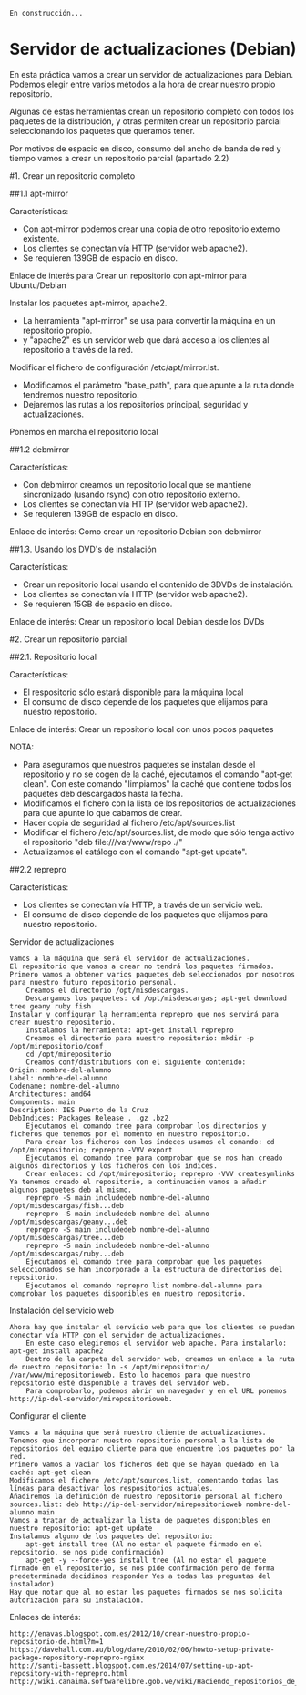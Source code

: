 ```
En construcción...
```

# Servidor de actualizaciones (Debian)

En esta práctica vamos a crear un servidor de actualizaciones para Debian. 
Podemos elegir entre varios métodos a la hora de crear nuestro propio repositorio.

Algunas de estas herramientas crean un repositorio completo con todos 
los paquetes de la distribución, y otras permiten crear un repositorio parcial 
seleccionando los paquetes que queramos tener.

Por motivos de espacio en disco, consumo del ancho de banda de red y 
tiempo vamos a crear un repositorio parcial (apartado 2.2)

#1. Crear un repositorio completo

##1.1 apt-mirror

Características:
* Con apt-mirror podemos crear una copia de otro repositorio externo existente.
* Los clientes se conectan vía HTTP (servidor web apache2).
* Se requieren 139GB de espacio en disco.

Enlace de interés para Crear un repositorio con apt-mirror para Ubuntu/Debian

Instalar los paquetes apt-mirror, apache2.

* La herramienta "apt-mirror" se usa para convertir la máquina en un repositorio propio.
* y "apache2" es un servidor web que dará acceso a los clientes al repositorio a través de la red.

Modificar el fichero de configuración /etc/apt/mirror.lst.

* Modificamos el parámetro "base_path", para que apunte a la ruta donde tendremos nuestro repositorio.
* Dejaremos las rutas a los repositorios principal, seguridad y actualizaciones.

Ponemos en marcha el repositorio local

##1.2 debmirror

Características:
* Con debmirror creamos un repositorio local que se mantiene sincronizado (usando rsync) con otro repositorio externo.
* Los clientes se conectan vía HTTP (servidor web apache2).
* Se requieren 139GB de espacio en disco.

Enlace de interés: Como crear un repositorio Debian con debmirror

##1.3. Usando los DVD's de instalación

Características:
* Crear un repositorio local usando el contenido de 3DVDs de instalación.
* Los clientes se conectan vía HTTP (servidor web apache2).
* Se requieren 15GB de espacio en disco.

Enlace de interés: Crear un repositorio local Debian desde los DVDs

#2. Crear un repositorio parcial

##2.1. Repositorio local

Características:
* El respositorio sólo estará disponible para la máquina local
* El consumo de disco depende de los paquetes que elijamos para nuestro repositorio.

Enlace de interés: Crear un repositorio local con unos pocos paquetes

NOTA:
* Para asegurarnos que nuestros paquetes se instalan desde el repositorio 
y no se cogen de la caché, ejecutamos el comando "apt-get clean". 
Con este comando "limpiamos" la caché que contiene todos los paquetes deb 
descargados hasta la fecha.
* Modificamos el fichero con la lista de los repositorios de actualizaciones 
para que apunte lo que cabamos de crear.
* Hacer copia de seguridad al fichero /etc/apt/sources.list
* Modificar el fichero /etc/apt/sources.list, de modo que sólo tenga activo 
el repositorio "deb file:///var/www/repo ./"
* Actualizamos el catálogo con el comando "apt-get update".

##2.2 reprepro

Características:
* Los clientes se conectan vía HTTP, a través de un servicio web.
* El consumo de disco depende de los paquetes que elijamos para nuestro repositorio.

Servidor de actualizaciones

    Vamos a la máquina que será el servidor de actualizaciones.
    El repositorio que vamos a crear no tendrá los paquetes firmados.
    Primero vamos a obtener varios paquetes deb seleccionados por nosotros para nuestro futuro repositorio personal.
        Creamos el directorio /opt/misdescargas.
        Descargamos los paquetes: cd /opt/misdescargas; apt-get download tree geany ruby fish
    Instalar y configurar la herramienta reprepro que nos servirá para crear nuestro repositorio.
        Instalamos la herramienta: apt-get install reprepro
        Creamos el directorio para nuestro repositorio: mkdir -p /opt/mirepositorio/conf
        cd /opt/mirepositorio
        Creamos conf/distributions con el siguiente contenido:
    Origin: nombre-del-alumno
    Label: nombre-del-alumno
    Codename: nombre-del-alumno
    Architectures: amd64
    Components: main
    Description: IES Puerto de la Cruz
    DebIndices: Packages Release . .gz .bz2
        Ejecutamos el comando tree para comprobar los directorios y ficheros que tenemos por el momento en nuestro repositorio.
        Para crear los ficheros con los índeces usamos el comando: cd /opt/mirepositorio; reprepro -VVV export
        Ejecutamos el comando tree para comprobar que se nos han creado algunos directorios y los ficheros con los índices.
        Crear enlaces: cd /opt/mirepositorio; reprepro -VVV createsymlinks
    Ya tenemos creado el repositorio, a continuación vamos a añadir algunos paquetes deb al mismo.
        reprepro -S main includedeb nombre-del-alumno /opt/misdescargas/fish...deb
        reprepro -S main includedeb nombre-del-alumno /opt/misdescargas/geany...deb
        reprepro -S main includedeb nombre-del-alumno /opt/misdescargas/tree...deb
        reprepro -S main includedeb nombre-del-alumno /opt/misdescargas/ruby...deb
        Ejecutamos el comando tree para comprobar que los paquetes seleccionados se han incorporado a la estructura de directorios del repositorio.
        Ejecutamos el comando reprepro list nombre-del-alumno para comprobar los paquetes disponibles en nuestro repositorio.

Instalación del servicio web

    Ahora hay que instalar el servicio web para que los clientes se puedan conectar vía HTTP con el servidor de actualizaciones.
        En este caso elegiremos el servidor web apache. Para instalarlo: apt-get install apache2
        Dentro de la carpeta del servidor web, creamos un enlace a la ruta de nuestro repositorio: ln -s /opt/mirepositorio/ /var/www/mirepositorioweb. Esto lo hacemos para que nuestro repositorio esté disponible a través del servidor web.
        Para comprobarlo, podemos abrir un navegador y en el URL ponemos http://ip-del-servidor/mirepositorioweb.

Configurar el cliente

    Vamos a la máquina que será nuestro cliente de actualizaciones.
    Tenemos que incorporar nuestro repositorio personal a la lista de repositorios del equipo cliente para que encuentre los paquetes por la red.
    Primero vamos a vaciar los ficheros deb que se hayan quedado en la caché: apt-get clean
    Modificamos el fichero /etc/apt/sources.list, comentando todas las líneas para desactivar los respositorios actuales.
    Añadiremos la definición de nuestro repositorio personal al fichero sources.list: deb http://ip-del-servidor/mirepositorioweb nombre-del-alumno main
    Vamos a tratar de actualizar la lista de paquetes disponibles en nuestro repositorio: apt-get update
    Instalamos alguno de los paquetes del repositorio:
        apt-get install tree (Al no estar el paquete firmado en el repositorio, se nos pide confirmación)
        apt-get -y --force-yes install tree (Al no estar el paquete firmado en el repositorio, se nos pide confirmación pero de forma predeterminada decidimos responder Yes a todas las preguntas del instalador)
    Hay que notar que al no estar los paquetes firmados se nos solicita autorización para su instalación.

Enlaces de interés:

    http://enavas.blogspot.com.es/2012/10/crear-nuestro-propio-repositorio-de.html?m=1
    https://davehall.com.au/blog/dave/2010/02/06/howto-setup-private-package-repository-reprepro-nginx
    http://santi-bassett.blogspot.com.es/2014/07/setting-up-apt-repository-with-reprepro.html
    http://wiki.canaima.softwarelibre.gob.ve/wiki/Haciendo_repositorios_de_paquetes_binarios_con_reprepro


